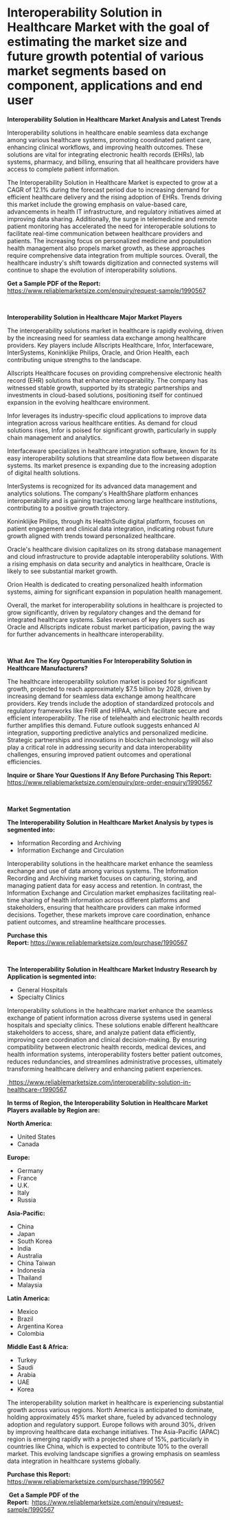 <p><h1>Interoperability Solution in Healthcare Market with the goal of estimating the market size and future growth potential of various market segments based on component, applications and end user</h1></p><p><strong>Interoperability Solution in Healthcare Market Analysis and Latest Trends</strong></p>
<p><p>Interoperability solutions in healthcare enable seamless data exchange among various healthcare systems, promoting coordinated patient care, enhancing clinical workflows, and improving health outcomes. These solutions are vital for integrating electronic health records (EHRs), lab systems, pharmacy, and billing, ensuring that all healthcare providers have access to complete patient information.</p><p>The Interoperability Solution in Healthcare Market is expected to grow at a CAGR of 12.1% during the forecast period due to increasing demand for efficient healthcare delivery and the rising adoption of EHRs. Trends driving this market include the growing emphasis on value-based care, advancements in health IT infrastructure, and regulatory initiatives aimed at improving data sharing. Additionally, the surge in telemedicine and remote patient monitoring has accelerated the need for interoperable solutions to facilitate real-time communication between healthcare providers and patients. The increasing focus on personalized medicine and population health management also propels market growth, as these approaches require comprehensive data integration from multiple sources. Overall, the healthcare industry's shift towards digitization and connected systems will continue to shape the evolution of interoperability solutions.</p></p>
<p><strong>Get a Sample PDF of the Report:&nbsp;</strong> <a href="https://www.reliablemarketsize.com/enquiry/request-sample/1990567?utm_campaign=3184&utm_medium=2&utm_source=Github&utm_content=ia&utm_term=16042025&utm_id=interoperability-solution-in-healthcare">https://www.reliablemarketsize.com/enquiry/request-sample/1990567</a></p>
<p>&nbsp;</p>
<p><strong>Interoperability Solution in Healthcare Major Market Players</strong></p>
<p><p>The interoperability solutions market in healthcare is rapidly evolving, driven by the increasing need for seamless data exchange among healthcare providers. Key players include Allscripts Healthcare, Infor, Interfaceware, InterSystems, Koninklijke Philips, Oracle, and Orion Health, each contributing unique strengths to the landscape.</p><p>Allscripts Healthcare focuses on providing comprehensive electronic health record (EHR) solutions that enhance interoperability. The company has witnessed stable growth, supported by its strategic partnerships and investments in cloud-based solutions, positioning itself for continued expansion in the evolving healthcare environment.</p><p>Infor leverages its industry-specific cloud applications to improve data integration across various healthcare entities. As demand for cloud solutions rises, Infor is poised for significant growth, particularly in supply chain management and analytics.</p><p>Interfaceware specializes in healthcare integration software, known for its easy interoperability solutions that streamline data flow between disparate systems. Its market presence is expanding due to the increasing adoption of digital health solutions.</p><p>InterSystems is recognized for its advanced data management and analytics solutions. The company's HealthShare platform enhances interoperability and is gaining traction among large healthcare institutions, contributing to a positive growth trajectory.</p><p>Koninklijke Philips, through its HealthSuite digital platform, focuses on patient engagement and clinical data integration, indicating robust future growth aligned with trends toward personalized healthcare.</p><p>Oracle's healthcare division capitalizes on its strong database management and cloud infrastructure to provide adaptable interoperability solutions. With a rising emphasis on data security and analytics in healthcare, Oracle is likely to see substantial market growth.</p><p>Orion Health is dedicated to creating personalized health information systems, aiming for significant expansion in population health management.</p><p>Overall, the market for interoperability solutions in healthcare is projected to grow significantly, driven by regulatory changes and the demand for integrated healthcare systems. Sales revenues of key players such as Oracle and Allscripts indicate robust market participation, paving the way for further advancements in healthcare interoperability.</p></p>
<p>&nbsp;</p>
<p><strong>What Are The Key Opportunities For Interoperability Solution in Healthcare Manufacturers?</strong></p>
<p><p>The healthcare interoperability solution market is poised for significant growth, projected to reach approximately $7.5 billion by 2028, driven by increasing demand for seamless data exchange among healthcare providers. Key trends include the adoption of standardized protocols and regulatory frameworks like FHIR and HIPAA, which facilitate secure and efficient interoperability. The rise of telehealth and electronic health records further amplifies this demand. Future outlook suggests enhanced AI integration, supporting predictive analytics and personalized medicine. Strategic partnerships and innovations in blockchain technology will also play a critical role in addressing security and data interoperability challenges, ensuring improved patient outcomes and operational efficiencies.</p></p>
<p><strong>Inquire or Share Your Questions If Any Before Purchasing This Report:</strong> <a href="https://www.reliablemarketsize.com/enquiry/pre-order-enquiry/1990567?utm_campaign=3184&utm_medium=2&utm_source=Github&utm_content=ia&utm_term=16042025&utm_id=interoperability-solution-in-healthcare">https://www.reliablemarketsize.com/enquiry/pre-order-enquiry/1990567</a></p>
<p>&nbsp;</p>
<p><strong>Market Segmentation</strong></p>
<p><strong>The Interoperability Solution in Healthcare Market Analysis by types is segmented into:</strong></p>
<p><ul><li>Information Recording and Archiving</li><li>Information Exchange and Circulation</li></ul></p>
<p><p>Interoperability solutions in the healthcare market enhance the seamless exchange and use of data among various systems. The Information Recording and Archiving market focuses on capturing, storing, and managing patient data for easy access and retention. In contrast, the Information Exchange and Circulation market emphasizes facilitating real-time sharing of health information across different platforms and stakeholders, ensuring that healthcare providers can make informed decisions. Together, these markets improve care coordination, enhance patient outcomes, and streamline healthcare processes.</p></p>
<p><strong>Purchase this Report:&nbsp;</strong><a href="https://www.reliablemarketsize.com/purchase/1990567?utm_campaign=3184&utm_medium=2&utm_source=Github&utm_content=ia&utm_term=16042025&utm_id=interoperability-solution-in-healthcare">https://www.reliablemarketsize.com/purchase/1990567</a></p>
<p>&nbsp;</p>
<p><strong>The Interoperability Solution in Healthcare Market Industry Research by Application is segmented into:</strong></p>
<p><ul><li>General Hospitals</li><li>Specialty Clinics</li></ul></p>
<p><p>Interoperability solutions in the healthcare market enhance the seamless exchange of patient information across diverse systems used in general hospitals and specialty clinics. These solutions enable different healthcare stakeholders to access, share, and analyze patient data efficiently, improving care coordination and clinical decision-making. By ensuring compatibility between electronic health records, medical devices, and health information systems, interoperability fosters better patient outcomes, reduces redundancies, and streamlines administrative processes, ultimately transforming healthcare delivery and enhancing patient experiences.</p></p>
<p><a href="https://www.reliablemarketsize.com/interoperability-solution-in-healthcare-r1990567?utm_campaign=3184&utm_medium=2&utm_source=Github&utm_content=ia&utm_term=16042025&utm_id=interoperability-solution-in-healthcare">&nbsp;https://www.reliablemarketsize.com/interoperability-solution-in-healthcare-r1990567</a></p>
<p><strong>In terms of Region, the Interoperability Solution in Healthcare Market Players available by Region are:</strong></p>
<p>
    <p> <strong> North America: </strong>
        <ul>
            <li>United States</li>
            <li>Canada</li>
        </ul>
        </p> 
    <p> <strong> Europe: </strong>
        <ul>
            <li>Germany</li>
            <li>France</li>
            <li>U.K.</li>
            <li>Italy</li>
            <li>Russia</li>
        </ul>
        </p> 
    <p> <strong> Asia-Pacific: </strong>
        <ul>
            <li>China</li>
            <li>Japan</li>
            <li>South Korea</li>
            <li>India</li>
            <li>Australia</li>
            <li>China Taiwan</li>
            <li>Indonesia</li>
            <li>Thailand</li>
            <li>Malaysia</li>
        </ul>
        </p> 
    <p> <strong> Latin America: </strong>
        <ul>
            <li>Mexico</li>
            <li>Brazil</li>
            <li>Argentina Korea</li>
            <li>Colombia</li>
        </ul>
        </p> 
    <p> <strong> Middle East & Africa: </strong>
        <ul>
            <li>Turkey</li>
            <li>Saudi</li>
            <li>Arabia</li>
            <li>UAE</li>
            <li>Korea</li>
        </ul>
    </p>
    </p>
<p><p>The interoperability solution market in healthcare is experiencing substantial growth across various regions. North America is anticipated to dominate, holding approximately 45% market share, fueled by advanced technology adoption and regulatory support. Europe follows with around 30%, driven by improving healthcare data exchange initiatives. The Asia-Pacific (APAC) region is emerging rapidly with a projected share of 15%, particularly in countries like China, which is expected to contribute 10% to the overall market. This evolving landscape signifies a growing emphasis on seamless data integration in healthcare systems globally.</p></p>
<p><strong>Purchase this Report: </strong><a href="https://www.reliablemarketsize.com/purchase/1990567?utm_campaign=3184&utm_medium=2&utm_source=Github&utm_content=ia&utm_term=16042025&utm_id=interoperability-solution-in-healthcare">https://www.reliablemarketsize.com/purchase/1990567</a></p>
<p>&nbsp;<strong>Get a Sample PDF of the Report:&nbsp;&nbsp;</strong><a href="https://www.reliablemarketsize.com/enquiry/request-sample/1990567?utm_campaign=3184&utm_medium=2&utm_source=Github&utm_content=ia&utm_term=16042025&utm_id=interoperability-solution-in-healthcare">https://www.reliablemarketsize.com/enquiry/request-sample/1990567</a></p>
<p><strong></strong></p>
<p><p></p><p></p><p></p></p>